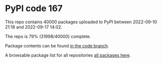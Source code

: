 # PyPI code 167

This repo contains 40000 packages uploaded to PyPI between 
2022-09-10 21:18 and 2022-09-17 14:02.

The repo is 79% (31998/40000) complete.

Package contents can be found [in the code branch](https://github.com/pypi-data/pypi-mirror-167/tree/code/packages).

A browsable package list for all repositories [all packages here](https://pypi-data.github.io/website/repositories/pypi-mirror-167).


